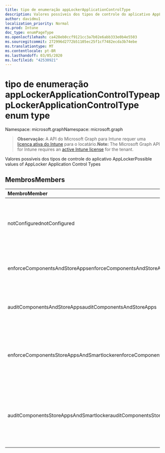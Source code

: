 ```yaml
---
title: tipo de enumeração appLockerApplicationControlType
description: Valores possíveis dos tipos de controle do aplicativo AppLocker
author: davidmu1
localization_priority: Normal
ms.prod: Intune
doc_type: enumPageType
ms.openlocfilehash: ca428eb0ccf9121cc3a7b02e6abb333e0b4e5503
ms.sourcegitcommit: 272996d2772b51105ec25f1cf7482ecda3b74ebe
ms.translationtype: MT
ms.contentlocale: pt-BR
ms.lasthandoff: 03/05/2020
ms.locfileid: "42530921"
---
```

# <a name="applockerapplicationcontroltype-enum-type"></a><span data-ttu-id="f4b76-103">tipo de enumeração appLockerApplicationControlType</span><span class="sxs-lookup"><span data-stu-id="f4b76-103">appLockerApplicationControlType enum type</span></span>

<span data-ttu-id="f4b76-104">Namespace: microsoft.graph</span><span class="sxs-lookup"><span data-stu-id="f4b76-104">Namespace: microsoft.graph</span></span>

> <span data-ttu-id="f4b76-105">**Observação:** A API do Microsoft Graph para Intune requer uma [licença ativa do Intune](https://go.microsoft.com/fwlink/?linkid=839381) para o locatário.</span><span class="sxs-lookup"><span data-stu-id="f4b76-105">**Note:** The Microsoft Graph API for Intune requires an [active Intune license](https://go.microsoft.com/fwlink/?linkid=839381) for the tenant.</span></span>

<span data-ttu-id="f4b76-106">Valores possíveis dos tipos de controle do aplicativo AppLocker</span><span class="sxs-lookup"><span data-stu-id="f4b76-106">Possible values of AppLocker Application Control Types</span></span>

## <a name="members"></a><span data-ttu-id="f4b76-107">Membros</span><span class="sxs-lookup"><span data-stu-id="f4b76-107">Members</span></span>
|<span data-ttu-id="f4b76-108">Membro</span><span class="sxs-lookup"><span data-stu-id="f4b76-108">Member</span></span>|<span data-ttu-id="f4b76-109">Valor</span><span class="sxs-lookup"><span data-stu-id="f4b76-109">Value</span></span>|<span data-ttu-id="f4b76-110">Descrição</span><span class="sxs-lookup"><span data-stu-id="f4b76-110">Description</span></span>|
|:---|:---|:---|
|<span data-ttu-id="f4b76-111">notConfigured</span><span class="sxs-lookup"><span data-stu-id="f4b76-111">notConfigured</span></span>|<span data-ttu-id="f4b76-112">,0</span><span class="sxs-lookup"><span data-stu-id="f4b76-112">0</span></span>|<span data-ttu-id="f4b76-113">Valor padrão do dispositivo, nenhum tipo de controle do aplicativo selecionado.</span><span class="sxs-lookup"><span data-stu-id="f4b76-113">Device default value, no Application Control type selected.</span></span>|
|<span data-ttu-id="f4b76-114">enforceComponentsAndStoreApps</span><span class="sxs-lookup"><span data-stu-id="f4b76-114">enforceComponentsAndStoreApps</span></span>|<span data-ttu-id="f4b76-115">1 </span><span class="sxs-lookup"><span data-stu-id="f4b76-115">1</span></span>|<span data-ttu-id="f4b76-116">Aplicar o componente do Windows e armazenar aplicativos.</span><span class="sxs-lookup"><span data-stu-id="f4b76-116">Enforce Windows component and store apps.</span></span>|
|<span data-ttu-id="f4b76-117">auditComponentsAndStoreApps</span><span class="sxs-lookup"><span data-stu-id="f4b76-117">auditComponentsAndStoreApps</span></span>|<span data-ttu-id="f4b76-118">2 </span><span class="sxs-lookup"><span data-stu-id="f4b76-118">2</span></span>|<span data-ttu-id="f4b76-119">Auditar o componente do Windows e armazenar aplicativos.</span><span class="sxs-lookup"><span data-stu-id="f4b76-119">Audit Windows component and store apps.</span></span>|
|<span data-ttu-id="f4b76-120">enforceComponentsStoreAppsAndSmartlocker</span><span class="sxs-lookup"><span data-stu-id="f4b76-120">enforceComponentsStoreAppsAndSmartlocker</span></span>|<span data-ttu-id="f4b76-121">3 </span><span class="sxs-lookup"><span data-stu-id="f4b76-121">3</span></span>|<span data-ttu-id="f4b76-122">Aplicar componentes do Windows, armazenar aplicativos e armário inteligente.</span><span class="sxs-lookup"><span data-stu-id="f4b76-122">Enforce Windows components, store apps and smart locker.</span></span>|
|<span data-ttu-id="f4b76-123">auditComponentsStoreAppsAndSmartlocker</span><span class="sxs-lookup"><span data-stu-id="f4b76-123">auditComponentsStoreAppsAndSmartlocker</span></span>|<span data-ttu-id="f4b76-124">4 </span><span class="sxs-lookup"><span data-stu-id="f4b76-124">4</span></span>|<span data-ttu-id="f4b76-125">Auditoria de componentes do Windows, aplicativos de armazenamento e armário inteligente.</span><span class="sxs-lookup"><span data-stu-id="f4b76-125">Audit Windows components, store apps and smart locker.</span></span>|




